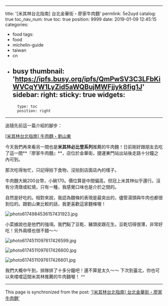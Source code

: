 
---
title: '[米其林台北指南] 台北金華街・廖家牛肉麵'
permlink: 5e2uyd
catalog: true
toc_nav_num: true
toc: true
position: 9999
date: 2019-01-09 12:45:15
categories:
- food
tags:
- food
- michelin-guide
- taiwan
- cn
- busy
thumbnail: 'https://ipfs.busy.org/ipfs/QmPwSV3C3LFbKiWVCqYW1LyZid5aWQBujMWFjjyk8fig1J'
sidebar:
    right:
        sticky: true
widgets:
    -
        type: toc
        position: right
---


追隨先前這一篇介紹的腳步：

[[米其林台北指南] 牛肉麵・劉山東](https://steemit.com/food/@deanliu/3zqxfu)

今天我們再來看另一間也是**米其林必比登系列**推薦的牛肉麵！日前剛好跟朋友去吃了這一間**『廖家牛肉麵』**，店位於金華街，捷運東門站出站後走路十分鐘之內可到。

那次吃得匆忙，只記得拍下食物，沒拍到店面店內的樣子。

牛肉麵大碗200台幣，小碗170。價位算是中間偏高，但冠上米其林似乎還行。沒有分清燉或紅燒，只有一種，我感覺口味也是介於之間的。

自然是好吃的。相對來說，我認為麵條的表現是最突出的，儘管湯頭與牛肉也都很到位的。跟劉山東比較的話，我更喜歡這家麵條喔！

![photo6174984536157431923.jpg](https://ipfs.busy.org/ipfs/QmPwSV3C3LFbKiWVCqYW1LyZid5aWQBujMWFjjyk8fig1J)

小菜據說也是他們的強項。我們點了豆乾、豬頭皮跟花生。豆乾切得很薄，非常好吃！另外兩樣也很不錯～～

![photo6174511097617426599.jpg](https://ipfs.busy.org/ipfs/QmfDzHwLw2fv4gd9bBKcEpgmfdFhWQtZtReM7CviT3JBrW)

![photo6174511097617426600.jpg](https://ipfs.busy.org/ipfs/Qmb1whiR7eD6PUPRsPhgwK499xv5eawLQACifUKnjcot1q)

![photo6174511097617426601.jpg](https://ipfs.busy.org/ipfs/QmaK2Gc3WdS7nYG27gooyYNEN72FWFuysCYUMYUjH7pyjn)

我們大概中午到，排隊排了十多分鐘吧！還不算是太久～～ 下次到臺北，你也可以來嚐嚐這間米其林推薦的牛肉麵喔！ ^^


- - -

This page is synchronized from the post: ['[米其林台北指南] 台北金華街・廖家牛肉麵'](https://steemit.com/@deanliu/5e2uyd)
